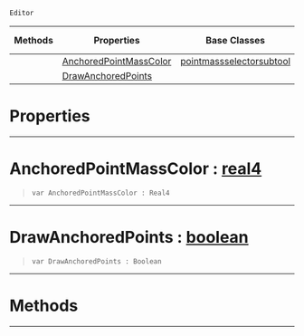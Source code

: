  `Editor`

|Methods|Properties|Base Classes|Derived Classes|
|---|---|---|---|
| |[ AnchoredPointMassColor](https://github.com/zeroengineteam/ZeroDocs/blob/master/code_reference/class_reference/anchoringsubtool.markdown#anchoredpointmasscolor-z)|[pointmassselectorsubtool](https://github.com/zeroengineteam/ZeroDocs/blob/master/code_reference/class_reference/pointmassselectorsubtool.markdown)| |
| |[ DrawAnchoredPoints](https://github.com/zeroengineteam/ZeroDocs/blob/master/code_reference/class_reference/anchoringsubtool.markdown#drawanchoredpoints-zero)| | |


 #  Properties


---  
 #  AnchoredPointMassColor : [real4](https://github.com/zeroengineteam/ZeroDocs/blob/master/code_reference/zilch_base_types/real4.markdown)

> 
> ``` lang=cpp, name=Zilch
> var AnchoredPointMassColor : Real4


---  
 #  DrawAnchoredPoints : [boolean](https://github.com/zeroengineteam/ZeroDocs/blob/master/code_reference/zilch_base_types/boolean.markdown)

> 
> ``` lang=cpp, name=Zilch
> var DrawAnchoredPoints : Boolean


---  
 #  Methods


---  
 

 